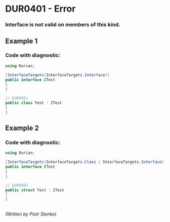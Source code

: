 # DUR0401 - Error
### Interface is not valid on members of this kind.

## Example 1

### Code with diagnostic:
```csharp
using Durian;

[InterfaceTargets(InterfaceTargets.Interface)]
public interface ITest
{
}

// DUR0401
public class Test : ITest
{
}

```

## Example 2

### Code with diagnostic:
```csharp
using Durian;

[InterfaceTargets(InterfaceTargets.Class | InterfaceTargets.Interface)]
public interface ITest
{
}

// DUR0401
public struct Test : ITest
{
}

```

## 

*\(Written by Piotr Stenke\)*